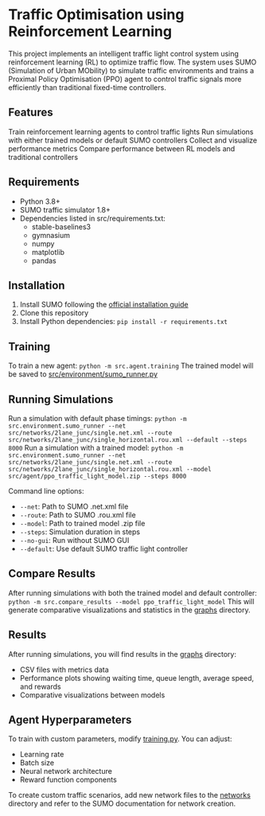 # Traffic Optimisation using Reinforcement Learning
This project implements an intelligent traffic light control system using reinforcement learning (RL) to optimize traffic flow. The system uses SUMO (Simulation of Urban MObility) to simulate traffic environments and trains a Proximal Policy Optimisation (PPO) agent to control traffic signals more efficiently than traditional fixed-time controllers.

## Features
Train reinforcement learning agents to control traffic lights
Run simulations with either trained models or default SUMO controllers
Collect and visualize performance metrics
Compare performance between RL models and traditional controllers

## Requirements
- Python 3.8+
- SUMO traffic simulator 1.8+
- Dependencies listed in src/requirements.txt:
    - stable-baselines3
    - gymnasium
    - numpy
    - matplotlib
    - pandas

## Installation
1. Install SUMO following the [official installation guide](https://sumo.dlr.de/docs/Downloads.php)
2. Clone this repository
3. Install Python dependencies:
```pip install -r requirements.txt```

## Training
To train a new agent:
```python -m src.agent.training```
The trained model will be saved to [src/environment/sumo_runner.py](src/environment/sumo_runner.py)

## Running Simulations
Run a simulation with default phase timings:
```python -m src.environment.sumo_runner --net src/networks/2lane_junc/single.net.xml --route src/networks/2lane_junc/single_horizontal.rou.xml --default --steps 8000```
Run a simulation with a trained model:
```python -m src.environment.sumo_runner --net src/networks/2lane_junc/single.net.xml --route src/networks/2lane_junc/single_horizontal.rou.xml --model src/agent/ppo_traffic_light_model.zip --steps 8000```

Command line options:
- `--net`: Path to SUMO .net.xml file
- `--route`: Path to SUMO .rou.xml file
- `--model`: Path to trained model .zip file
- `--steps`: Simulation duration in steps
- `--no-gui`: Run without SUMO GUI
- `--default`: Use default SUMO traffic light controller

## Compare Results
After running simulations with both the trained model and default controller:
```python -m src.compare_results --model ppo_traffic_light_model```
This will generate comparative visualizations and statistics in the [graphs](src/graphs) directory.

## Results
After running simulations, you will find results in the [graphs](src/graphs) directory:
- CSV files with metrics data
- Performance plots showing waiting time, queue length, average speed, and rewards
- Comparative visualizations between models

## Agent Hyperparameters
To train with custom parameters, modify [training.py](src/agent/training.py).
You can adjust:
- Learning rate
- Batch size
- Neural network architecture
- Reward function components

To create custom traffic scenarios, add new network files to the [networks](src/networks) directory and refer to the SUMO documentation for network creation.